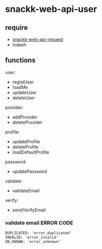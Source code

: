 # snackk-web-api-user

## require
* [snackk-web-api-request](https://github.com/madsquare/snackk-web-api-request)
* lodash


## functions
user:
* registUser
* loadMe
* updateUser
* deleteUser

provider:
* addProvider
* deleteProvider

profile:
* updateProfile
* deleteProfile
* loadDefaultProfile

password:
* updatePassword

validate:
* validateEmail

verify:
* sendVerifyEmail




### validate email ERROR CODE
```
DUPLICATED: 'error_duplicated'
INVALID: 'error_invalid'
UN_KNOWN: 'error_unknown'
```
